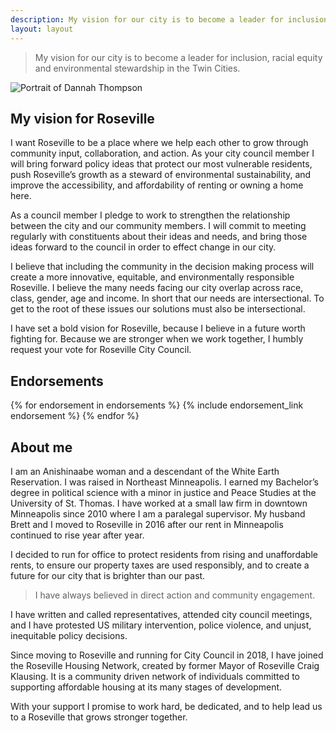 ```yaml
---
description: My vision for our city is to become a leader for inclusion, racial equity and environmental stewardship in the Twin Cities.
layout: layout
---
```


> My vision for our city is to become a leader for inclusion, racial equity and environmental stewardship in the Twin Cities.

<img src="/images/dannah-portrait.jpg" alt="Portrait of Dannah Thompson" class="inset inset-right">

## My vision for Roseville

I want Roseville to be a place where we help each other to grow through community input, collaboration, and action.  As your city council member I will bring forward policy ideas that protect our most vulnerable residents, push Roseville’s growth as a steward of environmental sustainability, and improve the accessibility, and affordability of renting or owning a home here.

As a council member I pledge to work to strengthen the relationship between the city and our community members.  I will commit to meeting regularly with constituents about their ideas and needs, and bring those ideas forward to the council in order to effect change in our city.

I believe that including the community in the decision making process will create a more innovative, equitable, and environmentally responsible Roseville. I believe the many needs facing our city overlap across race, class, gender, age and income. In short that our needs are intersectional. To get to the root of these issues our solutions must also be intersectional.

I have set a bold vision for Roseville, because I believe in a future worth fighting for. Because we are stronger when we work together, I humbly request your vote for Roseville City Council.

## Endorsements

<section class="endorsements-wrapper">
{% for endorsement in endorsements %}
  {% include endorsement_link endorsement %}
{% endfor %}
</section>

## About me

I am an Anishinaabe woman and a descendant of the White Earth Reservation. I was raised in Northeast Minneapolis. I earned my Bachelor’s degree in political science with a minor in justice and Peace Studies at the University of St. Thomas. I have worked at a small law firm in downtown Minneapolis since 2010 where I am a paralegal supervisor. My husband Brett and I moved to Roseville in 2016 after our rent in Minneapolis continued to rise year after year.

I decided to run for office to protect residents from rising and unaffordable rents, to ensure our property taxes are used responsibly, and to create a future for our city that is brighter than our past.

> I have always believed in direct action and community engagement.

I have written and called representatives, attended city council meetings, and I have protested US military intervention, police violence, and unjust, inequitable policy decisions.

Since moving to Roseville and running for City Council in 2018, I have joined the Roseville Housing Network, created by former Mayor of Roseville Craig Klausing. It is a community driven network of individuals committed to supporting affordable housing at its many stages of development.

With your support I promise to work hard, be dedicated, and to help lead us to a Roseville that grows stronger together.
